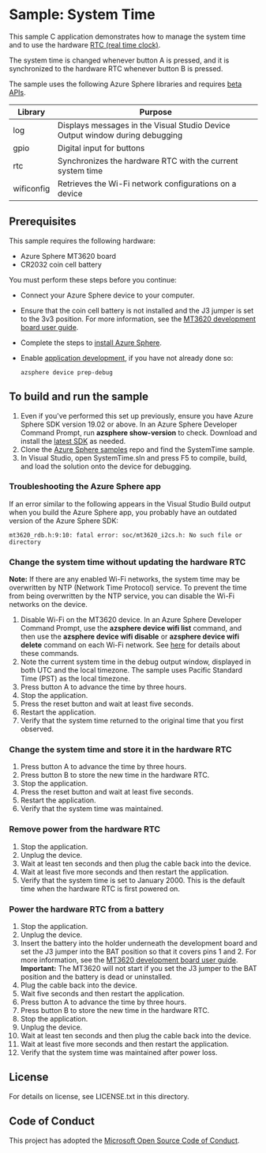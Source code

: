 # Sample: System Time

This sample C application demonstrates how to manage the system time and to use the hardware [RTC (real time clock)](https://docs.microsoft.com/azure-sphere/app-development/rtc).

The system time is changed whenever button A is pressed, and it is synchronized to the hardware RTC whenever button B is pressed.

The sample uses the following Azure Sphere libraries and requires [beta APIs](https://docs.microsoft.com/azure-sphere/app-development/use-beta).

|Library   |Purpose  |
|----------|---------|
|log       |  Displays messages in the Visual Studio Device Output window during debugging  |
|gpio      |  Digital input for buttons  |
|rtc       |  Synchronizes the hardware RTC with the current system time  |
|wificonfig|  Retrieves the Wi-Fi network configurations on a device  |

## Prerequisites

 This sample requires the following hardware:

- Azure Sphere MT3620 board
- CR2032 coin cell battery

You must perform these steps before you continue:

- Connect your Azure Sphere device to your computer.
- Ensure that the coin cell battery is not installed and the J3 jumper is set to the 3v3 position. For more information, see the [MT3620 development board user guide](https://docs.microsoft.com/azure-sphere/hardware/mt3620-user-guide#power-supply).
- Complete the steps to [install Azure Sphere](https://docs.microsoft.com/azure-sphere/install/install).
- Enable [application development](https://docs.microsoft.com/azure-sphere/quickstarts/qs-blink-application#prepare-your-device-for-development-and-debugging), if you have not already done so:

   `azsphere device prep-debug`

## To build and run the sample

1. Even if you've performed this set up previously, ensure you have Azure Sphere SDK version 19.02 or above. In an Azure Sphere Developer Command Prompt, run **azsphere show-version** to check. Download and install the [latest SDK](https://aka.ms/AzureSphereSDKDownload) as needed.
1. Clone the [Azure Sphere samples](https://github.com/Azure/azure-sphere-samples/) repo and find the SystemTime sample.
1. In Visual Studio, open SystemTime.sln and press F5 to compile, build, and load the solution onto the device for debugging.

### Troubleshooting the Azure Sphere app

If an error similar to the following appears in the Visual Studio Build output when you build the Azure Sphere app, you probably have an outdated version of the Azure Sphere SDK:

   `mt3620_rdb.h:9:10: fatal error: soc/mt3620_i2cs.h: No such file or directory`

### Change the system time without updating the hardware RTC

**Note:** If there are any enabled Wi-Fi networks, the system time may be overwritten by NTP (Network Time Protocol) service. To prevent the time from being overwritten by the NTP service, you can disable the Wi-Fi networks on the device.

1. Disable Wi-Fi on the MT3620 device. In an Azure Sphere Developer Command Prompt, use the **azsphere device wifi list** command, and then use the **azsphere device wifi disable** or **azsphere device wifi delete** command on each Wi-Fi network. See [here](https://docs.microsoft.com/azure-sphere/reference/azsphere-device#wifi) for details about these commands.
1. Note the current system time in the debug output window, displayed in both UTC and the local timezone. The sample uses Pacific Standard Time (PST) as the local timezone.
1. Press button A to advance the time by three hours.
1. Stop the application.
1. Press the reset button and wait at least five seconds.
1. Restart the application.
1. Verify that the system time returned to the original time that you first observed.

### Change the system time and store it in the hardware RTC

1. Press button A to advance the time by three hours.
1. Press button B to store the new time in the hardware RTC.
1. Stop the application.
1. Press the reset button and wait at least five seconds.
1. Restart the application.
1. Verify that the system time was maintained.

### Remove power from the hardware RTC

1. Stop the application.
1. Unplug the device.
1. Wait at least ten seconds and then plug the cable back into the device.
1. Wait at least five more seconds and then restart the application.
1. Verify that the system time is set to January 2000. This is the default time when the hardware RTC is first powered on.

### Power the hardware RTC from a battery

1. Stop the application.
1. Unplug the device. 
1. Insert the battery into the holder underneath the development board and set the J3 jumper into the BAT position so that it covers pins 1 and 2. For more information, see the [MT3620 development board user guide](https://docs.microsoft.com/azure-sphere/hardware/mt3620-user-guide#power-supply). **Important:** The MT3620 will not start if you set the J3 jumper to the BAT position and the battery is dead or uninstalled.
1. Plug the cable back into the device.
1. Wait five seconds and then restart the application.
1. Press button A to advance the time by three hours.
1. Press button B to store the new time in the hardware RTC.
1. Stop the application.
1. Unplug the device.
1. Wait at least ten seconds and then plug the cable back into the device.
1. Wait at least five more seconds and then restart the application.
1. Verify that the system time was maintained after power loss.

## License
For details on license, see LICENSE.txt in this directory.

## Code of Conduct
This project has adopted the [Microsoft Open Source Code of Conduct](https://opensource.microsoft.com/codeofconduct/).